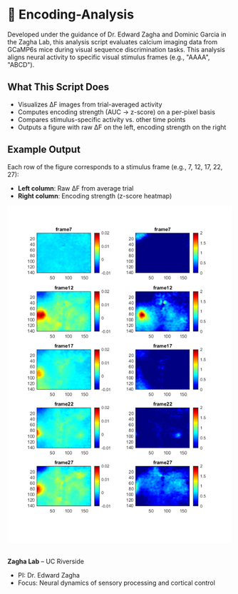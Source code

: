 # 🧠 Encoding-Analysis

Developed under the guidance of Dr. Edward Zagha and Dominic Garcia in the Zagha Lab, this analysis script evaluates calcium imaging data from GCaMP6s mice during visual sequence discrimination tasks. This analysis aligns neural activity to specific visual stimulus frames (e.g., "AAAA", "ABCD").

## What This Script Does

- Visualizes ΔF images from trial-averaged activity
- Computes encoding strength (AUC → z-score) on a per-pixel basis
- Compares stimulus-specific activity vs. other time points
- Outputs a figure with raw ΔF on the left, encoding strength on the right
  
## Example Output

Each row of the figure corresponds to a stimulus frame (e.g., 7, 12, 17, 22, 27):

- **Left column**: Raw ΔF from average trial
- **Right column**: Encoding strength (z-score heatmap)

![Encoding Output](./OE15%20Expert.png)

##

**Zagha Lab** – UC Riverside
- PI: Dr. Edward Zagha
- Focus: Neural dynamics of sensory processing and cortical control
